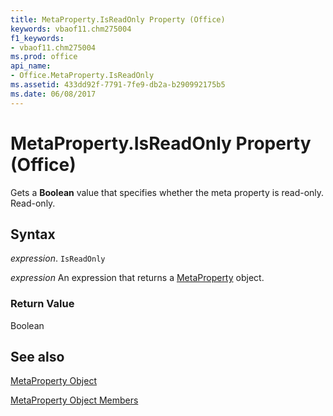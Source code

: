 ```yaml
---
title: MetaProperty.IsReadOnly Property (Office)
keywords: vbaof11.chm275004
f1_keywords:
- vbaof11.chm275004
ms.prod: office
api_name:
- Office.MetaProperty.IsReadOnly
ms.assetid: 433dd92f-7791-7fe9-db2a-b290992175b5
ms.date: 06/08/2017
---
```



# MetaProperty.IsReadOnly Property (Office)

Gets a  **Boolean** value that specifies whether the meta property is read-only. Read-only.


## Syntax

 _expression_. `IsReadOnly`

 _expression_ An expression that returns a [MetaProperty](./Office.MetaProperty.md) object.


### Return Value

Boolean


## See also


[MetaProperty Object](Office.MetaProperty.md)



[MetaProperty Object Members](./overview/metaproperty-members-office.md)

